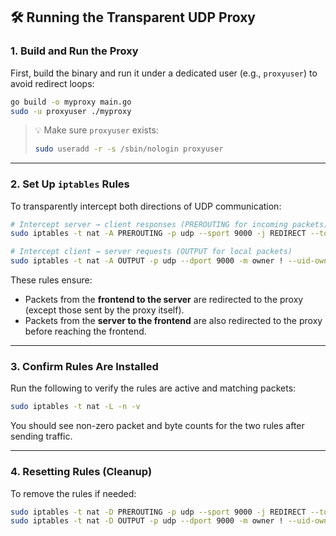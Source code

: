 
## 🛠 Running the Transparent UDP Proxy


### 1.  Build and Run the Proxy

First, build the binary and run it under a dedicated user (e.g., `proxyuser`) to avoid redirect loops:

```bash
go build -o myproxy main.go
sudo -u proxyuser ./myproxy
```

> 💡 Make sure `proxyuser` exists:
>
> ```bash
> sudo useradd -r -s /sbin/nologin proxyuser
> ```

---

### 2. Set Up `iptables` Rules

To transparently intercept both directions of UDP communication:

```bash
# Intercept server → client responses (PREROUTING for incoming packets)
sudo iptables -t nat -A PREROUTING -p udp --sport 9000 -j REDIRECT --to-ports 15002

# Intercept client → server requests (OUTPUT for local packets)
sudo iptables -t nat -A OUTPUT -p udp --dport 9000 -m owner ! --uid-owner proxyuser -j REDIRECT --to-ports 15002
```

These rules ensure:

* Packets from the **frontend to the server** are redirected to the proxy (except those sent by the proxy itself).
* Packets from the **server to the frontend** are also redirected to the proxy before reaching the frontend.

---

### 3. Confirm Rules Are Installed

Run the following to verify the rules are active and matching packets:

```bash
sudo iptables -t nat -L -n -v
```

You should see non-zero packet and byte counts for the two rules after sending traffic.

---

### 4. Resetting Rules (Cleanup)

To remove the rules if needed:

```bash
sudo iptables -t nat -D PREROUTING -p udp --sport 9000 -j REDIRECT --to-ports 15002
sudo iptables -t nat -D OUTPUT -p udp --dport 9000 -m owner ! --uid-owner proxyuser -j REDIRECT --to-ports 15002
```

